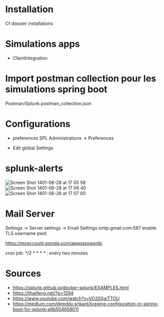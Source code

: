 # Installation 
Cf dossier installations
# Simulations apps
- ClientIntegration
# Import postman collection pour les simulations spring boot
Postman/Splunk.postman_collection.json
# Configurations 
- preferences SPL
Administrations -> Preferences

- Edit global Settings

# splunk-alerts
![Screen Shot 1401-06-28 at 17 05 58](https://user-images.githubusercontent.com/25712816/191307597-589ff53d-a64a-4e93-bf24-df8414b3bdb0.png)
![Screen Shot 1401-06-28 at 17 06 40](https://user-images.githubusercontent.com/25712816/191307609-9a0dbf7c-b738-4d50-9335-050abb102d4a.png)
![Screen Shot 1401-06-28 at 17 07 00](https://user-images.githubusercontent.com/25712816/191307621-4b3ccec3-1cf0-4180-97bc-d214c20c1444.png)

# Mail Server

Settings -> Server settings -> Email Settings
smtp.gmail.com:587
enable TLS
username
pwd: 

https://myaccount.google.com/apppasswords


cron job: */2 * * * * : every two minutes

# Sources
- https://splunk.github.io/docker-splunk/EXAMPLES.html
- https://lihaifeng.net/?p=1294
- https://www.youtube.com/watch?v=VO20SgiTTOU
- https://medium.com/@reddy.srikant/logging-configuration-in-spring-boot-for-splunk-e6b504658011
